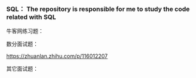 ### SQL： The repository is responsible for me to study the code related with SQL



牛客网练习题：







数分面试题：

https://zhuanlan.zhihu.com/p/116012207



其它面试题：



